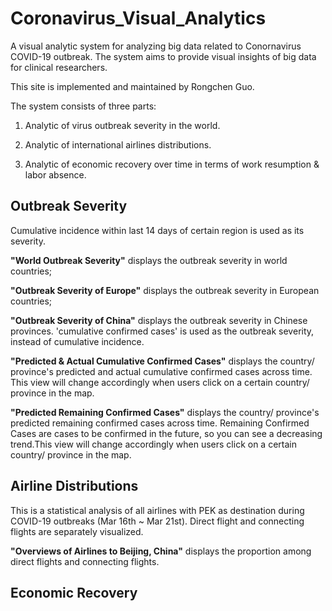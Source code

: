 # Coronavirus_Visual_Analytics

A visual analytic system for analyzing big data related to Conornavirus COVID-19 outbreak. The system aims to provide visual insights of big data for clinical researchers.

This site is implemented and maintained by Rongchen Guo.

The system consists of three parts:

1) Analytic of virus outbreak severity in the world.

2) Analytic of international airlines distributions.

3) Analytic of economic recovery over time in terms of work resumption & labor absence.

## Outbreak Severity

Cumulative incidence within last 14 days of certain region is used as its severity.

**"World Outbreak Severity"** displays the outbreak severity in world countries;

**"Outbreak Severity of Europe"** displays the outbreak severity in European countries;

**"Outbreak Severity of China"** displays the outbreak severity in Chinese provinces. 'cumulative confirmed cases' is used as the outbreak severity, instead of cumulative incidence.

**"Predicted & Actual Cumulative Confirmed Cases"** displays the country/ province's predicted and actual cumulative confirmed cases across time. This view will change accordingly when users click on a certain country/ province in the map.

**"Predicted Remaining Confirmed Cases"** displays the country/ province's predicted remaining confirmed cases across time. Remaining Confirmed Cases are cases to be confirmed in the future, so you can see a decreasing trend.This view will change accordingly when users click on a certain country/ province in the map.
            
## Airline Distributions

This is a statistical analysis of all airlines with PEK as destination during COVID-19 outbreaks (Mar 16th ~ Mar 21st). Direct flight and connecting flights are separately visualized.

**"Overviews of Airlines to Beijing, China"** displays the proportion among direct flights and connecting flights.





## Economic Recovery

